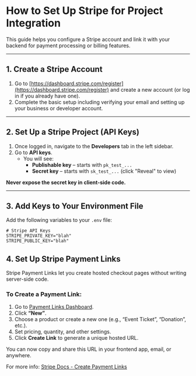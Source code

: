 # How to Set Up Stripe for Project Integration

This guide helps you configure a Stripe account and link it with your backend for payment processing or billing features.

---

## 1. Create a Stripe Account

1. Go to [https://dashboard.stripe.com/register](https://dashboard.stripe.com/register) and create a new account (or log in if you already have one).
2. Complete the basic setup including verifying your email and setting up your business or developer account.

---

## 2. Set Up a Stripe Project (API Keys)

1. Once logged in, navigate to the **Developers** tab in the left sidebar.
2. Go to **API keys**.
   - You will see:
     - **Publishable key** – starts with `pk_test_...`
     - **Secret key** – starts with `sk_test_...` (click "Reveal" to view)

**Never expose the secret key in client-side code.**

---

## 3. Add Keys to Your Environment File

Add the following variables to your `.env` file:

```env
# Stripe API Keys
STRIPE_PRIVATE_KEY="blah"
STRIPE_PUBLIC_KEY="blah"
```

## 4. Set Up Stripe Payment Links

Stripe Payment Links let you create hosted checkout pages without writing server-side code.

### To Create a Payment Link:

1. Go to [Payment Links Dashboard](https://dashboard.stripe.com/payment-links).
2. Click **“New”**.
3. Choose a product or create a new one (e.g., “Event Ticket”, “Donation”, etc.).
4. Set pricing, quantity, and other settings.
5. Click **Create Link** to generate a unique hosted URL.

You can now copy and share this URL in your frontend app, email, or anywhere.

For more info: [Stripe Docs - Create Payment Links](https://docs.stripe.com/payment-links/create)
